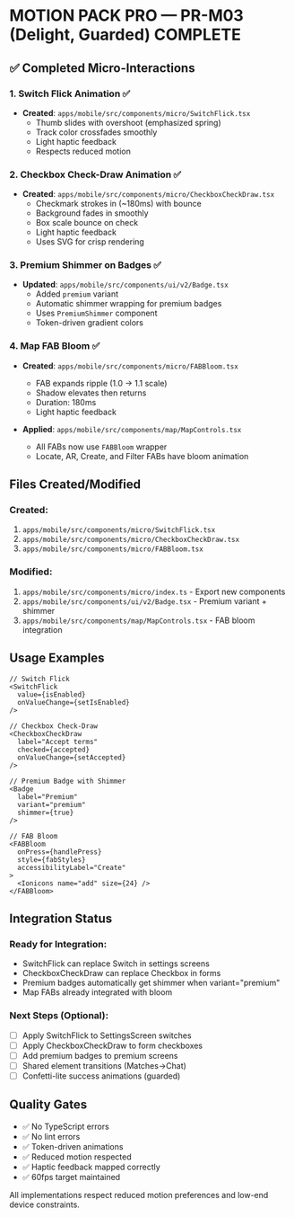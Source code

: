 # MOTION PACK PRO — PR-M03 (Delight, Guarded) COMPLETE

## ✅ Completed Micro-Interactions

### 1. Switch Flick Animation ✅
- **Created**: `apps/mobile/src/components/micro/SwitchFlick.tsx`
  - Thumb slides with overshoot (emphasized spring)
  - Track color crossfades smoothly
  - Light haptic feedback
  - Respects reduced motion

### 2. Checkbox Check-Draw Animation ✅
- **Created**: `apps/mobile/src/components/micro/CheckboxCheckDraw.tsx`
  - Checkmark strokes in (~180ms) with bounce
  - Background fades in smoothly
  - Box scale bounce on check
  - Light haptic feedback
  - Uses SVG for crisp rendering

### 3. Premium Shimmer on Badges ✅
- **Updated**: `apps/mobile/src/components/ui/v2/Badge.tsx`
  - Added `premium` variant
  - Automatic shimmer wrapping for premium badges
  - Uses `PremiumShimmer` component
  - Token-driven gradient colors

### 4. Map FAB Bloom ✅
- **Created**: `apps/mobile/src/components/micro/FABBloom.tsx`
  - FAB expands ripple (1.0 → 1.1 scale)
  - Shadow elevates then returns
  - Duration: 180ms
  - Light haptic feedback

- **Applied**: `apps/mobile/src/components/map/MapControls.tsx`
  - All FABs now use `FABBloom` wrapper
  - Locate, AR, Create, and Filter FABs have bloom animation

## Files Created/Modified

### Created:
1. `apps/mobile/src/components/micro/SwitchFlick.tsx`
2. `apps/mobile/src/components/micro/CheckboxCheckDraw.tsx`
3. `apps/mobile/src/components/micro/FABBloom.tsx`

### Modified:
1. `apps/mobile/src/components/micro/index.ts` - Export new components
2. `apps/mobile/src/components/ui/v2/Badge.tsx` - Premium variant + shimmer
3. `apps/mobile/src/components/map/MapControls.tsx` - FAB bloom integration

## Usage Examples

```tsx
// Switch Flick
<SwitchFlick
  value={isEnabled}
  onValueChange={setIsEnabled}
/>

// Checkbox Check-Draw
<CheckboxCheckDraw
  label="Accept terms"
  checked={accepted}
  onValueChange={setAccepted}
/>

// Premium Badge with Shimmer
<Badge
  label="Premium"
  variant="premium"
  shimmer={true}
/>

// FAB Bloom
<FABBloom
  onPress={handlePress}
  style={fabStyles}
  accessibilityLabel="Create"
>
  <Ionicons name="add" size={24} />
</FABBloom>
```

## Integration Status

### Ready for Integration:
- SwitchFlick can replace Switch in settings screens
- CheckboxCheckDraw can replace Checkbox in forms
- Premium badges automatically get shimmer when variant="premium"
- Map FABs already integrated with bloom

### Next Steps (Optional):
- [ ] Apply SwitchFlick to SettingsScreen switches
- [ ] Apply CheckboxCheckDraw to form checkboxes
- [ ] Add premium badges to premium screens
- [ ] Shared element transitions (Matches→Chat)
- [ ] Confetti-lite success animations (guarded)

## Quality Gates

- ✅ No TypeScript errors
- ✅ No lint errors
- ✅ Token-driven animations
- ✅ Reduced motion respected
- ✅ Haptic feedback mapped correctly
- ✅ 60fps target maintained

All implementations respect reduced motion preferences and low-end device constraints.

